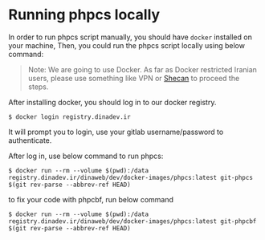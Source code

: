 # Running phpcs locally
In order to run phpcs script manually, you should have `docker` installed on your machine, Then, you could run the phpcs script locally using below command:

> Note: We are going to use Docker. As far as Docker restricted Iranian users, please use something like VPN or [Shecan](https://shecan.ir) to proceed the steps.

After installing docker, you should log in to our docker registry.

```
$ docker login registry.dinadev.ir
```

It will prompt you to login, use your gitlab username/password to authenticate.

After log in, use below command to run phpcs:

```
$ docker run --rm --volume $(pwd):/data registry.dinadev.ir/dinaweb/dev/docker-images/phpcs:latest git-phpcs $(git rev-parse --abbrev-ref HEAD)
```

to fix your code with phpcbf, run below command

```
$ docker run --rm --volume $(pwd):/data registry.dinadev.ir/dinaweb/dev/docker-images/phpcs:latest git-phpcbf $(git rev-parse --abbrev-ref HEAD)
```

